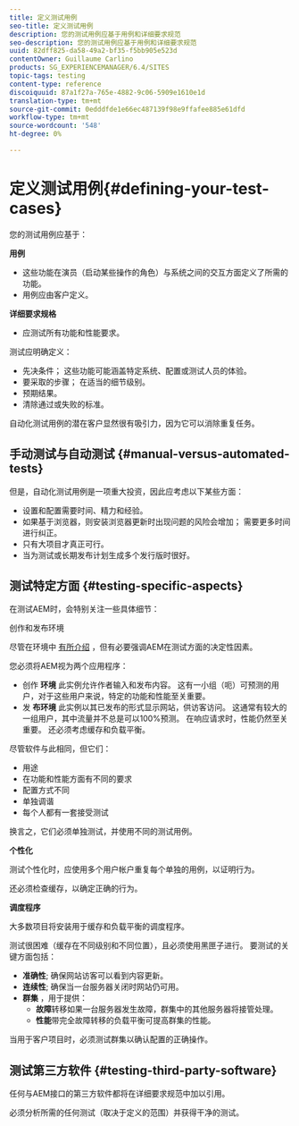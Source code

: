 ```yaml
---
title: 定义测试用例
seo-title: 定义测试用例
description: 您的测试用例应基于用例和详细要求规范
seo-description: 您的测试用例应基于用例和详细要求规范
uuid: 82dff825-da58-49a2-bf35-f5bb905e523d
contentOwner: Guillaume Carlino
products: SG_EXPERIENCEMANAGER/6.4/SITES
topic-tags: testing
content-type: reference
discoiquuid: 87a1f27a-765e-4882-9c06-5909e1610e1d
translation-type: tm+mt
source-git-commit: 0edddfde1e66ec487139f98e9ffafee885e61dfd
workflow-type: tm+mt
source-wordcount: '548'
ht-degree: 0%

---
```



# 定义测试用例{#defining-your-test-cases}

您的测试用例应基于：

**用例**

* 这些功能在演员（启动某些操作的角色）与系统之间的交互方面定义了所需的功能。
* 用例应由客户定义。

**详细要求规格**

* 应测试所有功能和性能要求。

测试应明确定义：

* 先决条件； 这些功能可能涵盖特定系统、配置或测试人员的体验。
* 要采取的步骤； 在适当的细节级别。
* 预期结果。
* 清除通过或失败的标准。

自动化测试用例的潜在客户显然很有吸引力，因为它可以消除重复任务。

## 手动测试与自动测试 {#manual-versus-automated-tests}

但是，自动化测试用例是一项重大投资，因此应考虑以下某些方面：

* 设置和配置需要时间、精力和经验。
* 如果基于浏览器，则安装浏览器更新时出现问题的风险会增加； 需要更多时间进行纠正。
* 只有大项目才真正可行。
* 当为测试或长期发布计划生成多个发行版时很好。

## 测试特定方面 {#testing-specific-aspects}

在测试AEM时，会特别关注一些具体细节：

创作和发布环境

尽管在环境中 [有所介绍](/help/sites-developing/the-basics.md#environments) ，但有必要强调AEM在测试方面的决定性因素。

您必须将AEM视为两个应用程序：

* 创作 **环境** 此实例允许作者输入和发布内容。
这有一小组（呃）可预测的用户，对于这些用户来说，特定的功能和性能至关重要。
* 发 **布环境** 此实例以其已发布的形式显示网站，供访客访问。
这通常有较大的一组用户，其中流量并不总是可以100%预测。 在响应请求时，性能仍然至关重要。 还必须考虑缓存和负载平衡。

尽管软件与此相同，但它们：

* 用途
* 在功能和性能方面有不同的要求
* 配置方式不同
* 单独调谐
* 每个人都有一套接受测试

换言之，它们必须单独测试，并使用不同的测试用例。

**个性化**

测试个性化时，应使用多个用户帐户重复每个单独的用例，以证明行为。

还必须检查缓存，以确定正确的行为。

**调度程序**

大多数项目将安装用于缓存和负载平衡的调度程序。

测试很困难（缓存在不同级别和不同位置），且必须使用黑匣子进行。 要测试的关键方面包括：

* **准确性**; 确保网站访客可以看到内容更新。
* **连续性**; 确保当一台服务器关闭时网站仍可用。
* **群集** ，用于提供：
   * **故障**&#x200B;转移如果一台服务器发生故障，群集中的其他服务器将接管处理。
   * **性能**&#x200B;带完全故障转移的负载平衡可提高群集的性能。

当用于客户项目时，必须测试群集以确认配置的正确操作。

## 测试第三方软件 {#testing-third-party-software}

任何与AEM接口的第三方软件都将在详细要求规范中加以引用。

必须分析所需的任何测试（取决于定义的范围）并获得干净的测试。
